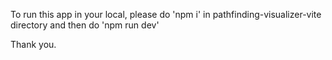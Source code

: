 To run this app in your local, please do 
'npm i' 
in pathfinding-visualizer-vite directory 
and then do 
'npm run dev'

Thank you.